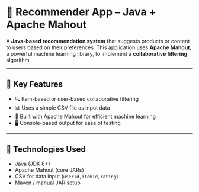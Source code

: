 # 🤖 Recommender App – Java + Apache Mahout

A **Java-based recommendation system** that suggests products or content to users based on their preferences.
This application uses **Apache Mahout**, a powerful machine learning library, to implement a **collaborative filtering** algorithm.

---

## 📌 Key Features

- 🔍 Item-based or user-based collaborative filtering
- 📊 Uses a simple CSV file as input data
- 🧠 Built with Apache Mahout for efficient machine learning
- 🖥️ Console-based output for ease of testing

---

## 🧰 Technologies Used

- Java (JDK 8+)
- Apache Mahout (core JARs)
- CSV for data input (`userId,itemId,rating`)
- Maven / manual JAR setup

